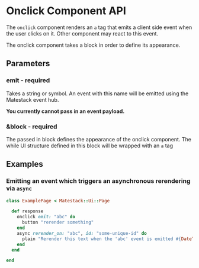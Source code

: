 # Onclick Component API

The `onclick` component renders an `a` tag that emits a client side event when the user clicks on it. Other component may react to this event.

The onclick component takes a block in order to define its appearance.

## Parameters

### emit - required

Takes a string or symbol. An event with this name will be emitted using the Matestack event hub.

**You currently cannot pass in an event payload.**

### **\&block - required**

The passed in block defines the appearance of the onclick component. The while UI structure defined in this block will be wrapped with an `a` tag

## Examples

### Emitting an event which triggers an asynchronous rerendering via `async`

```ruby
class ExamplePage < Matestack::Ui::Page

  def response
    onclick emit: "abc" do
      button "rerender something"
    end
    async rerender_on: "abc", id: "some-unique-id" do
      plain "Rerender this text when the 'abc' event is emitted #{DateTime.now}"
    end
  end

end
```
